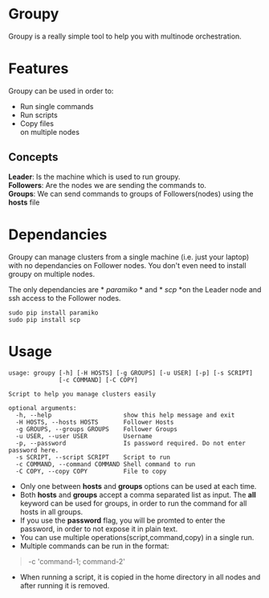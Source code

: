 # Groupy

Groupy is a really simple tool to help you with multinode orchestration.

# Features

Groupy can be used in order to:  
- Run single commands  
- Run scripts  
- Copy files  
on multiple nodes

## Concepts
**Leader**: Is the machine which is used to run groupy.  
**Followers**: Are the nodes we are sending the commands to.  
**Groups**: We can send commands to groups of Followers(nodes) using the **hosts** file  

# Dependancies

Groupy can manage clusters from a single machine (i.e. just your laptop) with no dependancies on Follower nodes.
You don't even need to install groupy on multiple nodes.

The only dependancies are * *paramiko* * and * *scp* *on the Leader node and ssh access to the Follower nodes.
```
sudo pip install paramiko
sudo pip install scp
```

# Usage
```
usage: groupy [-h] [-H HOSTS] [-g GROUPS] [-u USER] [-p] [-s SCRIPT]
              [-c COMMAND] [-C COPY]

Script to help you manage clusters easily

optional arguments:
  -h, --help                    show this help message and exit
  -H HOSTS, --hosts HOSTS       Follower Hosts
  -g GROUPS, --groups GROUPS    Follower Groups
  -u USER, --user USER          Username
  -p, --password                Is password required. Do not enter password here.
  -s SCRIPT, --script SCRIPT    Script to run
  -c COMMAND, --command COMMAND Shell command to run
  -C COPY, --copy COPY          File to copy
```
- Only one between **hosts** and **groups** options can be used at each time.
- Both **hosts** and **groups** accept a comma separated list as input. The **all** keyword can be used for groups, in order to run the command for all hosts in all groups.
- If you use the **password** flag, you will be promted to enter the password, in order to not expose it in plain text.
- You can use multiple operations(script,command,copy) in a single run.
- Multiple commands can be run in the format:
> -c 'command-1; command-2'
- When running a script, it is copied in the home directory in all nodes and after running it is removed.